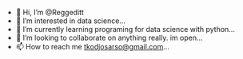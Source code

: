 - 👋 Hi, I’m @Reggeditt
- 👀 I’m interested in data science...
- 🌱 I’m currently learning programing for data science with python...
- 💞️ I’m looking to collaborate on anything really. im open...
- 📫 How to reach me tkodjosarso@gmail.com...

<!---
Reggeditt/Reggeditt is a ✨ special ✨ repository because its `README.md` (this file) appears on your GitHub profile.
You can click the Preview link to take a look at your changes.
--->
